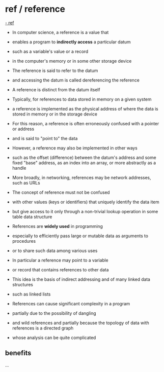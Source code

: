 # ref / reference

<a href="https://en.wikipedia.org/wiki/Reference_(computer_science)">
- ref
</a>

- In computer science, a reference is a value that
- enables a program to **indirectly access** a particular datum
- such as a variable's value or a record
- in the computer's memory or in some other storage device
- The reference is said to refer to the datum
- and accessing the datum is called dereferencing the reference

- A reference is distinct from the datum itself
- Typically, for references to data stored in memory on a given system
- a reference is implemented as the physical address of where the data is stored in memory or in the storage device
- For this reason, a reference is often erroneously confused with a pointer or address
- and is said to "point to" the data
- However, a reference may also be implemented in other ways
- such as the offset (difference) between the datum's address and some fixed "base" address, as an index into an array, or more abstractly as a handle
- More broadly, in networking, references may be network addresses, such as URLs

- The concept of reference must not be confused
- with other values (keys or identifiers) that uniquely identify the data item
- but give access to it only through a non-trivial lookup operation in some table data structure

- References are **widely used** in programming
- especially to efficiently pass large or mutable data as arguments to procedures
- or to share such data among various uses
- In particular a reference may point to a variable
- or record that contains references to other data
- This idea is the basis of indirect addressing and of many linked data structures
- such as linked lists
- References can cause significant complexity in a program
- partially due to the possibility of dangling
- and wild references and partially because the topology of data with references is a directed graph
- whose analysis can be quite complicated

## benefits

...

